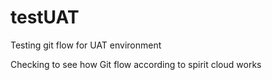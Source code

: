 # testUAT
Testing git flow for UAT environment


Checking to see how Git flow according to spirit cloud works
